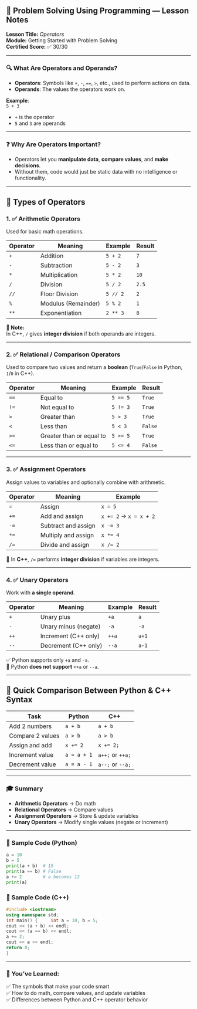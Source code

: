 ## 🧠 Problem Solving Using Programming — Lesson Notes

**Lesson Title:** _Operators_  
**Module:** Getting Started with Problem Solving  
**Certified Score:** ✅ 30/30

---

### 🔍 What Are Operators and Operands?

- **Operators**: Symbols like `+`, `-`, `==`, `>`, etc., used to perform actions on data.
- **Operands**: The values the operators work on.

**Example**:  
`5 + 3`

- `+` is the operator
- `5` and `3` are operands

---

### ❓ Why Are Operators Important?

- Operators let you **manipulate data**, **compare values**, and **make decisions**.
- Without them, code would just be static data with no intelligence or functionality.

---

## 🔧 Types of Operators

### 1. ✅ Arithmetic Operators

Used for basic math operations.

|Operator|Meaning|Example|Result|
|---|---|---|---|
|`+`|Addition|`5 + 2`|`7`|
|`-`|Subtraction|`5 - 2`|`3`|
|`*`|Multiplication|`5 * 2`|`10`|
|`/`|Division|`5 / 2`|`2.5`|
|`//`|Floor Division|`5 // 2`|`2`|
|`%`|Modulus (Remainder)|`5 % 2`|`1`|
|`**`|Exponentiation|`2 ** 3`|`8`|

**📌 Note:**  
In C++, `/` gives **integer division** if both operands are integers.

---

### 2. ✅ Relational / Comparison Operators

Used to compare two values and return a **boolean** (`True`/`False` in Python, `1`/`0` in C++).

|Operator|Meaning|Example|Result|
|---|---|---|---|
|`==`|Equal to|`5 == 5`|`True`|
|`!=`|Not equal to|`5 != 3`|`True`|
|`>`|Greater than|`5 > 3`|`True`|
|`<`|Less than|`5 < 3`|`False`|
|`>=`|Greater than or equal to|`5 >= 5`|`True`|
|`<=`|Less than or equal to|`5 <= 4`|`False`|

---

### 3. ✅ Assignment Operators

Assign values to variables and optionally combine with arithmetic.

|Operator|Meaning|Example|
|---|---|---|
|`=`|Assign|`x = 5`|
|`+=`|Add and assign|`x += 2` → `x = x + 2`|
|`-=`|Subtract and assign|`x -= 3`|
|`*=`|Multiply and assign|`x *= 4`|
|`/=`|Divide and assign|`x /= 2`|

📌 In **C++**, `/=` performs **integer division** if variables are integers.

---

### 4. ✅ Unary Operators

Work with **a single operand**.

|Operator|Meaning|Example|Result|
|---|---|---|---|
|`+`|Unary plus|`+a`|`a`|
|`-`|Unary minus (negate)|`-a`|`-a`|
|`++`|Increment (C++ only)|`++a`|`a+1`|
|`--`|Decrement (C++ only)|`--a`|`a-1`|

✅ Python supports only `+a` and `-a`.  
🚫 Python **does not support** `++a` or `--a`.

---

## 🧪 Quick Comparison Between Python & C++ Syntax

|Task|Python|C++|
|---|---|---|
|Add 2 numbers|`a + b`|`a + b`|
|Compare 2 values|`a > b`|`a > b`|
|Assign and add|`x += 2`|`x += 2;`|
|Increment value|`a = a + 1`|`a++;` or `++a;`|
|Decrement value|`a = a - 1`|`a--;` or `--a;`|

---

### 🎓 Summary

- **Arithmetic Operators** → Do math
- **Relational Operators** → Compare values
- **Assignment Operators** → Store & update variables
- **Unary Operators** → Modify single values (negate or increment)

---

### 📝 Sample Code (Python)

```python
a = 10 
b = 5  
print(a + b)  # 15 
print(a == b) # False 
a += 2        # a becomes 12 
print(a)
```

### 📝 Sample Code (C++)

```c++
#include <iostream> 
using namespace std;  
int main() {     int a = 10, b = 5;     
cout << (a + b) << endl;     
cout << (a == b) << endl;     
a += 2;     
cout << a << endl;     
return 0; 
}
```

---

### 🌟 You’ve Learned:

✅ The symbols that make your code smart  
✅ How to do math, compare values, and update variables  
✅ Differences between Python and C++ operator behavior